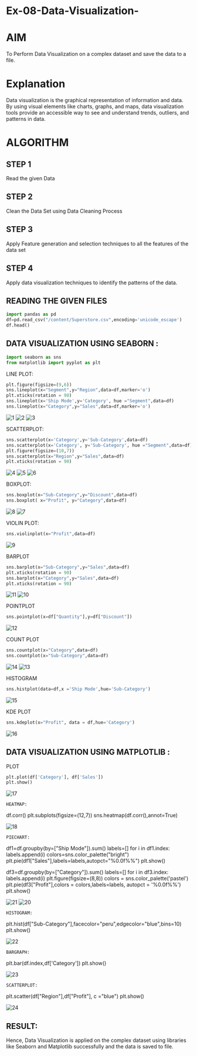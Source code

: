 # Ex-08-Data-Visualization-
# AIM
To Perform Data Visualization on a complex dataset and save the data to a file.

# Explanation
Data visualization is the graphical representation of information and data. By using visual elements like charts, graphs, and maps, data visualization tools provide an accessible way to see and understand trends, outliers, and patterns in data.

# ALGORITHM
## STEP 1
Read the given Data

## STEP 2
Clean the Data Set using Data Cleaning Process

## STEP 3
Apply Feature generation and selection techniques to all the features of the data set

## STEP 4
Apply data visualization techniques to identify the patterns of the data.

## READING THE GIVEN FILES
```python
import pandas as pd
df=pd.read_csv("/content/Superstore.csv",encoding='unicode_escape')
df.head()
```
## DATA VISUALIZATION USING SEABORN :
```python
import seaborn as sns
from matplotlib import pyplot as plt
```
LINE PLOT:
```python
plt.figure(figsize=(9,6))
sns.lineplot(x="Segment",y="Region",data=df,marker='o')
plt.xticks(rotation = 90)
sns.lineplot(x='Ship Mode',y='Category', hue ="Segment",data=df)
sns.lineplot(x="Category",y="Sales",data=df,marker='o')
```
![1](https://github.com/lokeshrahulv/ODD2023-Datascience-Ex-08/assets/118423842/3fab6268-b779-4b4f-822d-4f8121780e95)
![2](https://github.com/lokeshrahulv/ODD2023-Datascience-Ex-08/assets/118423842/71e9215d-618f-4739-8409-779d88cadbc9)
![3](https://github.com/lokeshrahulv/ODD2023-Datascience-Ex-08/assets/118423842/0951396b-ed7f-4667-9e0a-345c84ee6266)

SCATTERPLOT:
```python
sns.scatterplot(x='Category',y='Sub-Category',data=df)
sns.scatterplot(x='Category', y='Sub-Category', hue ="Segment",data=df)
plt.figure(figsize=(10,7))
sns.scatterplot(x="Region",y="Sales",data=df)
plt.xticks(rotation = 90)
```
![4](https://github.com/lokeshrahulv/ODD2023-Datascience-Ex-08/assets/118423842/9f10d405-7133-4d81-a30c-524d3eba4079)
![5](https://github.com/lokeshrahulv/ODD2023-Datascience-Ex-08/assets/118423842/d5650aab-40f5-45c7-8602-efdb3411dff3)
![6](https://github.com/lokeshrahulv/ODD2023-Datascience-Ex-08/assets/118423842/58c02a19-deee-4f8c-9b1f-afc6e72bd978)

BOXPLOT:
```python
sns.boxplot(x="Sub-Category",y="Discount",data=df)
sns.boxplot( x="Profit", y="Category",data=df)
```
![8](https://github.com/lokeshrahulv/ODD2023-Datascience-Ex-08/assets/118423842/8dab21f4-d548-4918-98b8-1ade343e1325)
![7](https://github.com/lokeshrahulv/ODD2023-Datascience-Ex-08/assets/118423842/1770b683-d1ca-4269-b729-afd19d23ee97)

VIOLIN PLOT:
```python
sns.violinplot(x="Profit",data=df)
```
![9](https://github.com/lokeshrahulv/ODD2023-Datascience-Ex-08/assets/118423842/d7a79301-e451-44ce-b5df-9a68590a61cc)

BARPLOT
```python
sns.barplot(x="Sub-Category",y="Sales",data=df)
plt.xticks(rotation = 90)
sns.barplot(x="Category",y="Sales",data=df)
plt.xticks(rotation = 90)
```
![11](https://github.com/lokeshrahulv/ODD2023-Datascience-Ex-08/assets/118423842/fd67a3fe-7b5a-4ff8-b91f-12e2822cd4c4)
![10](https://github.com/lokeshrahulv/ODD2023-Datascience-Ex-08/assets/118423842/11663f40-9b64-4eef-ad41-7ff2be81b7ad)

POINTPLOT
```python
sns.pointplot(x=df["Quantity"],y=df["Discount"])
```
![12](https://github.com/lokeshrahulv/ODD2023-Datascience-Ex-08/assets/118423842/cf0525b5-b5c0-4383-9547-cb58ab152d9c)

COUNT PLOT
```python
sns.countplot(x="Category",data=df)
sns.countplot(x="Sub-Category",data=df)
```
![14](https://github.com/lokeshrahulv/ODD2023-Datascience-Ex-08/assets/118423842/810906a4-509e-46da-b5ea-37f264982755)
![13](https://github.com/lokeshrahulv/ODD2023-Datascience-Ex-08/assets/118423842/c0444589-325d-4b04-a065-fc2eaa084063)

HISTOGRAM
```python
sns.histplot(data=df,x ='Ship Mode',hue='Sub-Category')
```
![15](https://github.com/lokeshrahulv/ODD2023-Datascience-Ex-08/assets/118423842/04153e27-4b83-4c8d-a4fb-d0d3cc44c69e)

KDE PLOT
```python
sns.kdeplot(x="Profit", data = df,hue='Category')
```
![16](https://github.com/lokeshrahulv/ODD2023-Datascience-Ex-08/assets/118423842/adf8f7d0-3792-47d3-9ff5-e480bb5c9cf3)

## DATA VISUALIZATION USING MATPLOTLIB :

PLOT
```python
plt.plot(df['Category'], df['Sales'])
plt.show()
```
![17](https://github.com/lokeshrahulv/ODD2023-Datascience-Ex-08/assets/118423842/9c63a96f-6f63-4fcc-90b2-61ab3e56d197)

    HEATMAP:

df.corr()
plt.subplots(figsize=(12,7))
sns.heatmap(df.corr(),annot=True)

![18](https://github.com/lokeshrahulv/ODD2023-Datascience-Ex-08/assets/118423842/19424aaf-e14f-4b45-89cf-4991b738147a)

    PIECHART:

df1=df.groupby(by=["Ship Mode"]).sum()
labels=[]
for i in df1.index:
    labels.append(i)
colors=sns.color_palette("bright")
plt.pie(df1["Sales"],labels=labels,autopct="%0.0f%%")
plt.show()

df3=df.groupby(by=["Category"]).sum()
labels=[]
for i in df3.index:
    labels.append(i) 
plt.figure(figsize=(8,8))
colors = sns.color_palette('pastel')
plt.pie(df3["Profit"],colors = colors,labels=labels, autopct = '%0.0f%%')
plt.show()

![21](https://github.com/lokeshrahulv/ODD2023-Datascience-Ex-08/assets/118423842/7ccc113f-82b6-46b0-84ac-934f74d9fb99)
![20](https://github.com/lokeshrahulv/ODD2023-Datascience-Ex-08/assets/118423842/b906cbe7-9eda-472d-a5be-34782202cb83)

    HISTOGRAM:

plt.hist(df["Sub-Category"],facecolor="peru",edgecolor="blue",bins=10)
plt.show()

![22](https://github.com/lokeshrahulv/ODD2023-Datascience-Ex-08/assets/118423842/fcc2959c-0bb1-4767-a48f-61a0264915d4)

    BARGRAPH:

plt.bar(df.index,df['Category'])
plt.show()

![23](https://github.com/lokeshrahulv/ODD2023-Datascience-Ex-08/assets/118423842/b6ffe0b0-85ce-4a28-9bf2-9d2f122cfd24)

    SCATTERPLOT:

plt.scatter(df["Region"],df["Profit"], c ="blue")
plt.show() 

![24](https://github.com/lokeshrahulv/ODD2023-Datascience-Ex-08/assets/118423842/5853588a-ad9e-459c-a60d-2575f525caca)
## RESULT:
Hence, Data Visualization is applied on the complex dataset using libraries like Seaborn and Matplotlib successfully and the data is saved to file.
